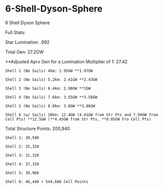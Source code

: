 # 6-Shell-Dyson-Sphere
6 Shell Dyson Sphere

Full Stats:

Star Lumination: .992

Total Gen: 27.2GW

**Adjusted Aprx Gen for a Lumination Multiplier of 1: 27.42

    Shell 1 (No Sails) 4km: 1.95GW **1.97GW

    Shell 2 (No Sails) 5.2km: 2.41GW **2.43GW

    Shell 3 (No Sails) 6.4km: 2.98GW **3GW

    Shell 4 (No Sails) 7.6km: 3.55GW **3.58GW

    Shell 5 (No Sails) 8.8km: 3.8GW **3.86GW

    Shell 6 (w/ Sails) 10km: 12.4GW (4.41GW from Str Pts and 7.99GW from Cell Pts) **12.5GW (**4.45GW from Str Pts, **8.05GW Fro Cell Pts)

Total Structure Points: 200,940

    Shell 1: 20,580

    Shell 2: 25,320

    Shell 3: 31,320

    Shell 4: 37,320

    Shell 5: 39,960

    Shell 6: 46,440 + 544,688 Cell Points
